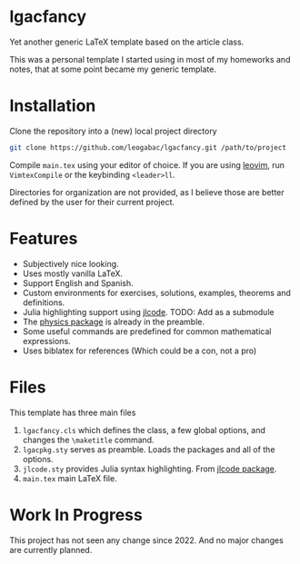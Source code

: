 # lgacfancy

Yet another generic LaTeX template based on the article class.

This was a personal template I started using in most of my homeworks and notes, that at some point became my generic template.

# Installation
Clone the repository into a (new) local project directory
```bash
git clone https://github.com/leogabac/lgacfancy.git /path/to/project
```
Compile `main.tex` using your editor of choice. If you are using [leovim](https://github.com/leogabac/leovim), run `VimtexCompile` or the keybinding `<leader>ll`.

Directories for organization are not provided, as I believe those are better defined by the user for their current project.

# Features

- Subjectively nice looking.
- Uses mostly vanilla LaTeX.
- Support English and Spanish.
- Custom environments for exercises, solutions, examples, theorems and definitions.
- Julia highlighting support using [jlcode](https://github.com/wg030/jlcode).
    TODO: Add as a submodule
- The [physics package](https://ctan.org/pkg/physics?lang=en) is already in the preamble.
- Some useful commands are predefined for common mathematical expressions.
- Uses biblatex for references (Which could be a con, not a pro)

# Files

This template has three main files
1. `lgacfancy.cls` which defines the class, a few global options, and changes the `\maketitle` command.
2. `lgacpkg.sty` serves as preamble. Loads the packages and all of the options.
3. `jlcode.sty` provides Julia syntax highlighting. From [jlcode package](https://github.com/wg030/jlcode).
4. `main.tex` main LaTeX file.

# Work In Progress

This project has not seen any change since 2022. And no major changes are currently planned.


